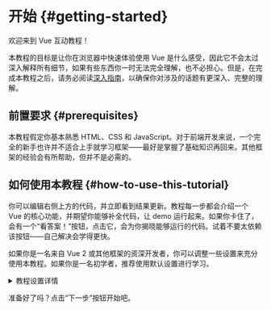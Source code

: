 # 开始 {#getting-started}

欢迎来到 Vue 互动教程！

本教程的目标是让你在浏览器中快速体验使用 Vue 是什么感受，因此它不会太过深入解释所有细节，如果有些东西你一时无法完全理解，也不必担心。但是，在完成本教程之后，请务必阅读<a target="_blank" href="/guide/introduction.html">深入指南</a>，以确保你对涉及的话题有更深入、完整的理解。

## 前置要求 {#prerequisites}

本教程假定你基本熟悉 HTML、CSS 和 JavaScript。对于前端开发来说，一个完全的新手也许并不适合上手就学习框架——最好是掌握了基础知识再回来。其他框架的经验会有所帮助，但并不是必需的。

## 如何使用本教程 {#how-to-use-this-tutorial}

你可以编辑<span class="wide">右侧</span><span class="narrow">上方</span>的代码，并立即看到结果更新。教程每一步都会介绍一个 Vue 的核心功能，并期望你能够补全代码，让 demo 运行起来。如果你卡住了，会有一个“看答案！”按钮，点击它，会为你揭晓能够运行的代码。试着不要太依赖该按钮——自己解决会学得更快。

如果你是一名来自 Vue 2 或其他框架的资深开发者，你可以调整一些设置来充分使用本教程。如果你是一名初学者，推荐使用默认设置进行学习。

<details>
<summary>教程设置详情</summary>

- Vue 提供了两种 API 风格：选项式 API 和组合式 API。本教程两者都支持——你可以使用顶部的 **API 风格偏好**来选择你喜欢的风格。<a target="_blank" href="/guide/introduction.html#api-styles">了解更多有关 API 风格的信息</a>。

- 你也可以在 SFC 模式和 HTML 模式之间切换。前者会以<a target="_blank" href="/guide/introduction.html#single-file-components">单文件组件</a> (SFC) 的格式展示示例代码，这是大多数开发者配合构建步骤使用 Vue 的模式。HTML 模式则在无需构建步骤时使用。

<div class="html">

:::tip
<!-- TODO: translation -->If you're about to use HTML-mode without a build step in your own applications, make sure you either change imports to:

```js
import { ... } from 'vue/dist/vue.esm-bundler.js'
```

inside your scripts or configure your build tool to resolve `vue` accordingly. Sample config for [Vite](https://vitejs.dev/):

```js
// vite.config.js
export default {
  resolve: {
    alias: {
      vue: 'vue/dist/vue.esm-bundler.js'
    }
  }
}
```

See the respective [section in Tooling guide](/guide/scaling-up/tooling.html#note-on-in-browser-template-compilation) for more information.
:::

</div>

</details>

准备好了吗？点击“下一步”按钮开始吧。
